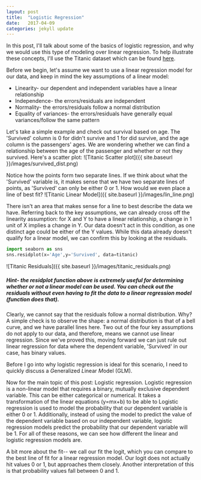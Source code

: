 ```yaml
---
layout: post
title:  "Logistic Regression"
date:   2017-04-09
categories: jekyll update
---
```


In this post, I'll talk about some of the basics of logistic regression, and why we would use this type of modeling over linear regression. To help illustrate these concepts, I'll use the Titanic dataset which can be found [here](https://www.kaggle.com/c/titanic/data).

Before we begin, let's assume we want to use a linear regression model for our data, and keep in mind the key assumptions of a linear model:
* Linearity- our dependent and independent variables have a linear relationship
* Independence- the errors/residuals are independent
* Normality- the errors/residuals follow a normal distribution
* Equality of variances- the errors/residuals have generally equal variances/follow the same pattern

Let's take a simple example and check out survival based on age. The 'Survived' column is 0 for didn't survive and 1 for did survive, and the age column is the passengers' ages. We are wondering whether we can find a relationship between the age of the passenger and whether or not they survived. Here's a scatter plot:
![Titanic Scatter plot]({{ site.baseurl }}/images/survived_dist.png)

Notice how the points form two separate lines. If we think about what the 'Survived' variable is, it makes sense that we have two separate lines of points, as 'Survived' can only be either 0 or 1. How would we even place a line of best fit?
![Titanic Linear Model]({{ site.baseurl }}/images/lin_line.png)

There isn't an area that makes sense for a line to best describe the data we have. Referring back to the key assumptions, we can already cross off the linearity assumption: for X and Y to have a linear relationship, a change in 1 unit of X implies a change in Y. Our data doesn't act in this condition, as one distinct age could be either of the Y values. While this data already doesn't qualify for a linear model, we can confirm this by looking at the residuals.

```python
import seaborn as sns
sns.residplot(x='Age',y='Survived', data=titanic)
```
![Titanic Residuals]({{ site.baseurl }}/images/titanic_residuals.png)
##### *Hint*- the residplot function above is extremely useful for determining whether or not a linear model can be used. You can check out the residuals without even having to fit the data to a linear regression model (function does that).

Clearly, we cannot say that the residuals follow a normal distribution. Why? A simple check is to observe the shape: a normal distribution is that of a bell curve, and we have parallel lines here. Two out of the four key assumptions do not apply to our data, and therefore, means we cannot use linear regression. Since we've proved this, moving forward we can just rule out linear regression for data where the dependent variable, 'Survived' in our case, has binary values.

Before I go into why logistic regression is ideal for this scenario, I need to quickly discuss a *G*eneralized *L*inear *M*odel (GLM).

Now for the main topic of this post: Logistic regression. Logistic regression is a non-linear model that requires a binary, mutually exclusive dependent variable. This can be either categorical or numerical. It takes a transformation of the linear equations (y=mx+b) to be able to Logistic regression is used to model the probability that our dependent variable is either 0 or 1. Additionally, instead of using the model to predict the value of the dependent variable based on our independent variable, logistic regression models predict the probability that our dependent variable will be 1. For all of these reasons, we can see how different the linear and logistic regression models are.

A bit more about the fit-- we call our fit the logit, which you can compare to the best line of fit for a linear regression model. Our logit does not actually hit values 0 or 1, but approaches them closely. Another interpretation of this is that probability values fall between 0 and 1.
